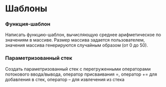 # Шаблоны

### Функция-шаблон
Написать функцию-шаблон, вычисляющую среднее арифметическое по значениям в
массиве. Размер массива задается пользователем, значения массива генерируются
случайным образом (от 0 до 50).

### Параметризованный стек
Создать параметризованный стек с перегруженными операторами потокового
ввода/вывода, оператор присваивания =, оператор += для добавления в стек, оператор
– для извлечения из стека
